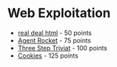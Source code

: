 # Web Exploitation
- [real deal html](real%20deal%20html/) - 50 points
- [Agent Rocket](Agent%20Rocket/) - 75 points
- [Three Step Triviat](Three%20Step%20Trivia/) - 100 points
- [Cookies](Cookies/) - 125 points